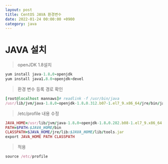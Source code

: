 ```yaml
---
layout: post
title: CentOS JAVA 환경변수 
date: 2022-01-24 00:00:00 +0900
category: java
---
```

# JAVA 설치
>openJDK 1.8설치

```ruby
yum install java-1.8.0-openjdk
yum install java1.8.0-openjdk-devel
```
  
  
    
>환경 변수 등록
경로 확인
```ruby
[root@localhost mannaws]# readlink -f /usr/bin/java
/usr/lib/jvm/java-1.8.0-openjdk-1.8.0.312.b07-1.el7_9.x86_64/jre/bin/java
```
  
  
   
>/etc/profile 내용 수정
```ruby
JAVA_HOME=/usr/lib/jvm/java-1.8.0-openjdk-1.8.0.282.b08-1.el7_9.x86_64
PATH=$PATH:$JAVA_HOME/bin
CLASSPATH=$JAVA_HOME/jre/lib:$JAVA_HOME/lib/tools.jar
export JAVA_HOME PATH CLASSPATH
```  
   
  
 >적용
  ```ruby
  source /etc/profile
  ```
  
     
  
     
